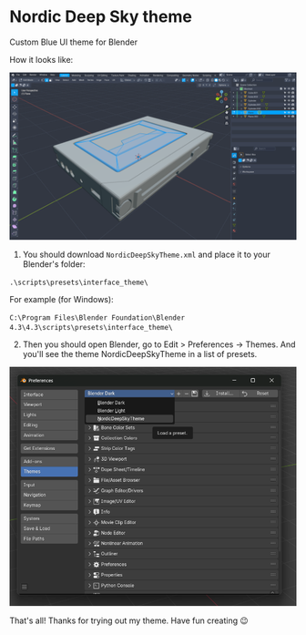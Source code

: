 # Nordic Deep Sky theme
Custom Blue UI theme for Blender

How it looks like:

![](https://github.com/m9iv/nordic-deep-sky-theme/blob/39e535bf3fce4365d5dffe6f42151915d10a86bf/NordicDeepSkyTheme_Screen.png)


1. You should download `NordicDeepSkyTheme.xml` and place it to your Blender's folder:

`.\scripts\presets\interface_theme\`

For example (for Windows):

`C:\Program Files\Blender Foundation\Blender 4.3\4.3\scripts\presets\interface_theme\`

2. Then you should open Blender, go to Edit > Preferences -> Themes. And you'll see the theme NordicDeepSkyTheme in a list of presets.

![](https://github.com/m9iv/nordic-deep-sky-theme/blob/main/UpdatedThemeList.png)

That's all! Thanks for trying out my theme. Have fun creating 😉
